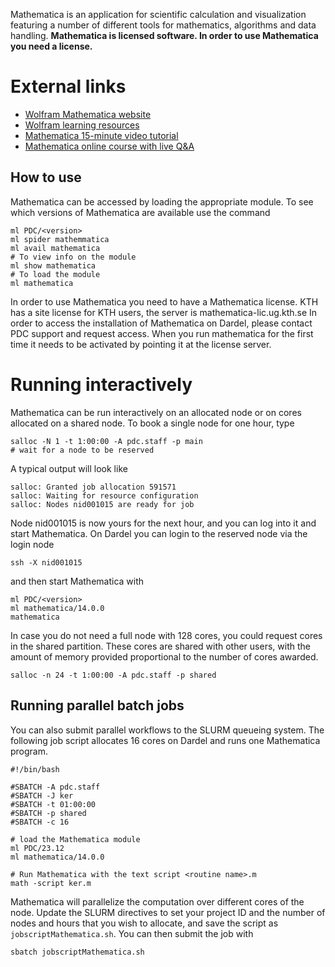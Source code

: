 Mathematica is an application for scientific calculation and visualization featuring a number of different tools for mathematics, algorithms and data handling.
**Mathematica is licensed software. In order to use Mathematica you need a license.**

# External links
- [Wolfram Mathematica website](http://http://www.wolfram.com/mathematica/)
- [Wolfram learning resources](https://www.wolfram.com/wolfram-u)
- [Mathematica 15-minute video tutorial](https://wolfram.com/wolfram-u/courses/wolfram-language/hands-on-start-to-mathematica-wl005/)
- [Mathematica online course with live Q&A](https://www.wolfram.com/wolfram-u/courses/wolfram-language/mathematica-training-tutorials-hos)

## How to use

Mathematica can be accessed by loading the appropriate module. To see which versions of Mathematica are available use the command
```
ml PDC/<version>
ml spider mathemmatica
ml avail mathematica
# To view info on the module
ml show mathematica
# To load the module
ml mathematica
```
In order to use Mathematica you need to have a Mathematica license. KTH has a site license for KTH users, the server is
mathematica-lic.ug.kth.se
In order to access the installation of Mathematica on Dardel, please contact PDC support and request access.
When you run mathematica for the first time it needs to be activated by pointing it at the license server.

# Running interactively
Mathematica can be run interactively on an allocated node or on cores allocated on a shared node. To book a
single node for one hour, type
```
salloc -N 1 -t 1:00:00 -A pdc.staff -p main
# wait for a node to be reserved
```
A typical output will look like
```
salloc: Granted job allocation 591571
salloc: Waiting for resource configuration
salloc: Nodes nid001015 are ready for job
```
Node nid001015 is now yours for the next hour, and you can log into it and
start Mathematica. On Dardel you can login to the reserved node via the login node
```
ssh -X nid001015
```
and then start Mathematica with
```
ml PDC/<version>
ml mathematica/14.0.0
mathematica
```
In case you do not need a full node with 128 cores, you could request
cores in the shared partition. These cores are shared with other users,
with the amount of memory provided proportional to the number of cores
awarded.
```
salloc -n 24 -t 1:00:00 -A pdc.staff -p shared
```

## Running parallel batch jobs
You can also submit parallel workflows to the SLURM queueing system.
The following job script allocates 16 cores on Dardel and runs one Mathematica
program.
```
#!/bin/bash

#SBATCH -A pdc.staff
#SBATCH -J ker
#SBATCH -t 01:00:00
#SBATCH -p shared
#SBATCH -c 16

# load the Mathematica module
ml PDC/23.12
ml mathematica/14.0.0

# Run Mathematica with the text script <routine name>.m
math -script ker.m

```
Mathematica will parallelize the computation over different cores of the node.
Update the SLURM directives to set your project ID and
the number of nodes and hours that you wish to allocate,
and save the script as ``jobscriptMathematica.sh``.
You can then submit the job with
```
sbatch jobscriptMathematica.sh
```
